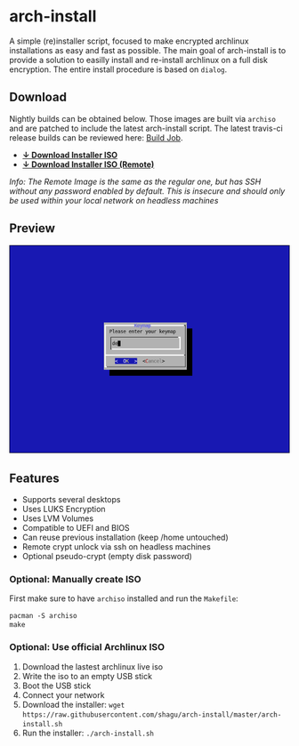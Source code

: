 # arch-install
A simple (re)installer script, focused to make encrypted archlinux installations as easy and fast as possible. The main goal of arch-install is to provide a solution to easilly install and re-install archlinux on a full disk encryption. The entire install procedure is based on `dialog`.

## Download
Nightly builds can be obtained below. Those images are built via `archiso` and are patched to include the latest arch-install script.
The latest travis-ci release builds can be reviewed here: [Build Job](https://travis-ci.org/shagu/arch-install/).

* **[↓ Download Installer ISO](https://github.com/shagu/arch-install/releases/latest/download/arch-install.iso)**
* **[↓ Download Installer ISO (Remote)](https://github.com/shagu/arch-install/releases/latest/download/arch-install-ssh.iso)**

*Info: The Remote Image is the same as the regular one, but has SSH without any password enabled by default. This is insecure and should only be used within your local network on headless machines*

## Preview
![preview](preview.gif)

## Features
* Supports several desktops
* Uses LUKS Encryption
* Uses LVM Volumes
* Compatible to UEFI and BIOS
* Can reuse previous installation (keep /home untouched)
* Remote crypt unlock via ssh on headless machines
* Optional pseudo-crypt (empty disk password)

### Optional: Manually create ISO
First make sure to have `archiso` installed and run the `Makefile`:

    pacman -S archiso
    make

### Optional: Use official Archlinux ISO
1. Download the lastest archlinux live iso
2. Write the iso to an empty USB stick
3. Boot the USB stick
4. Connect your network
5. Download the installer: `wget https://raw.githubusercontent.com/shagu/arch-install/master/arch-install.sh`
6. Run the installer: `./arch-install.sh`
